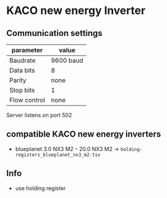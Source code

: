 # KACO new energy Inverter

## Communication settings

| parameter | value |
| --- | --- |
| Baudrate | 9600 baud |
| Data bits | 8   |
| Parity | none |
| Stop bits | 1   |
| Flow control | none |

Server listens on port 502

## compatible KACO new energy inverters

- blueplanet 3.0 NX3 M2 – 20.0 NX3 M2 -> `holding-registers_blueplanet_nx3_m2.tsv`
  

## Info

- use holding register
